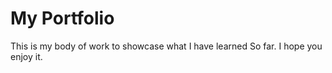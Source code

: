 # My Portfolio

This is my body of work to showcase what I have learned So far.  I hope you enjoy it.

